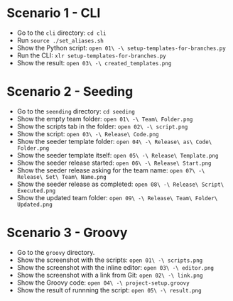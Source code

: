 

# Scenario 1 - CLI

* Go to the `cli` directory: `cd cli`
* Run `source ./set_aliases.sh`
* Show the Python script: `open 01\ -\ setup-templates-for-branches.py`
* Run the CLI: `xlr setup-templates-for-branches.py`
* Show the result: `open 03\ -\ created_templates.png`

# Scenario 2 - Seeding

* Go to the `seending` directory: `cd seeding`
* Show the empty team folder: `open 01\ -\ Team\ Folder.png`
* Show the scripts tab in the folder: `open 02\ -\ script.png`
* Show the script: `open 03\ -\ Release\ Code.png`
* Show the seeder template folder: `open 04\ -\ Release\ as\ Code\ Folder.png`
* Show the seeder template itself: `open 05\ -\ Release\ Template.png`
* Show the seeder release started: `open 06\ -\ Release\ Start.png`
* Show the seeder release asking for the team name: `open 07\ -\ Release\ Set\ Team\ Name.png`
* Show the seeder release as completed: `open 08\ -\ Release\ Script\ Executed.png`
* Show the updated team folder: `open 09\ -\ Release\ Team\ Folder\ Updated.png`

# Scenario 3 - Groovy

* Go to the `groovy` directory.
* Show the screenshot with the scripts: `open 01\ -\ scripts.png`
* Show the screenshot with the inline editor: `open 03\ -\ editor.png`
* Show the screenshot with a link from Git: `open 02\ -\ link.png`
* Show the Groovy code: `open 04\ -\ project-setup.groovy`
* Show the result of runnning the script: `open 05\ -\ result.png`
